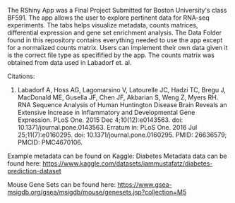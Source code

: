 The RShiny App was a Final Project Submitted for Boston University's class BF591. 
The app allows the user to explore pertinent data for RNA-seq experiments. 
The tabs helps visualize metadata, counts matrices, differential expression and gene set enrichment analysis. 
The Data Folder found in this repository contains everything needed to use the app except for a normalized counts matrix. 
Users can implement their own data given it is the correct file type as specifified by the app. 
The counts matrix was obtained from data used in Labadorf et. al.

Citations:
1. Labadorf A, Hoss AG, Lagomarsino V, Latourelle JC, Hadzi TC, Bregu J, MacDonald ME, Gusella JF, Chen JF, Akbarian S, Weng Z, Myers RH. RNA Sequence Analysis of Human Huntington Disease Brain Reveals an Extensive Increase in Inflammatory and Developmental Gene Expression. PLoS One. 2015 Dec 4;10(12):e0143563. doi: 10.1371/journal.pone.0143563. Erratum in: PLoS One. 2016 Jul 25;11(7):e0160295. doi: 10.1371/journal.pone.0160295. PMID: 26636579; PMCID: PMC4670106.

Example metadata can be found on Kaggle:
Diabetes Metadata data can be found here: https://www.kaggle.com/datasets/iammustafatz/diabetes-prediction-dataset

Mouse Gene Sets can be found here: https://www.gsea-msigdb.org/gsea/msigdb/mouse/genesets.jsp?collection=M5
